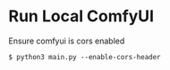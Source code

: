 # Run Local ComfyUI
Ensure comfyui is cors enabled

```shell
$ python3 main.py --enable-cors-header
``````